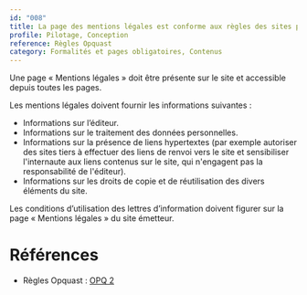 ```yaml
---
id: "008"
title: La page des mentions légales est conforme aux règles des sites publics
profile: Pilotage, Conception
reference: Règles Opquast
category: Formalités et pages obligatoires, Contenus
---
```


Une page « Mentions légales » doit être présente sur le site et accessible depuis toutes les pages.

Les mentions légales doivent fournir les informations suivantes :

* Informations sur l’éditeur.
* Informations sur le traitement des données personnelles.
* Informations sur la présence de liens hypertextes (par exemple autoriser des sites tiers à effectuer des liens de renvoi vers le site et sensibiliser l'internaute aux liens contenus sur le site, qui n'engagent pas la responsabilité de l'éditeur).
* Informations sur les droits de copie et de réutilisation des divers éléments du site.

Les conditions d’utilisation des lettres d’information doivent figurer sur la page « Mentions légales » du site émetteur.

# Références

* Règles Opquast : [OPQ 2](https://checklists.opquast.com/fr/assurance-qualite-web/les-informations-relatives-aux-droits-de-copie-et-de-reutilisation-sont-disponibles-depuis-toutes-les-pages)
